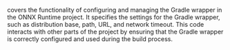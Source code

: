 covers the functionality of configuring and managing the Gradle wrapper in the ONNX Runtime project. It specifies the settings for the Gradle wrapper, such as distribution base, path, URL, and network timeout. This code interacts with other parts of the project by ensuring that the Gradle wrapper is correctly configured and used during the build process.